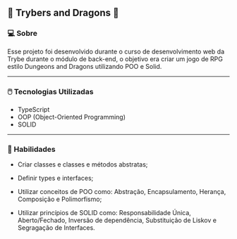 ## 🎲 Trybers and Dragons 🐉

### <strong>💻 Sobre</strong>
Esse projeto foi desenvolvido durante o curso de desenvolvimento web da Trybe durante o módulo de back-end, o objetivo era criar um jogo de RPG estilo Dungeons and Dragons utilizando POO e Solid.

---

### <strong>🖱️ Tecnologias Utilizadas</strong>
* TypeScript
* OOP (Object-Oriented Programming)
* SOLID
---

### <strong>📔 Habilidades</strong>

  - Criar classes e classes e métodos abstratas;

  - Definir types e interfaces;

  - Utilizar conceitos de POO como: Abstração, Encapsulamento, Herança, Composição e Polimorfismo;
  
  - Utilizar princípios de SOLID como: Responsabilidade Única, Aberto/Fechado, Inversão de dependência, Substituição de Liskov e Segragação de Interfaces.
